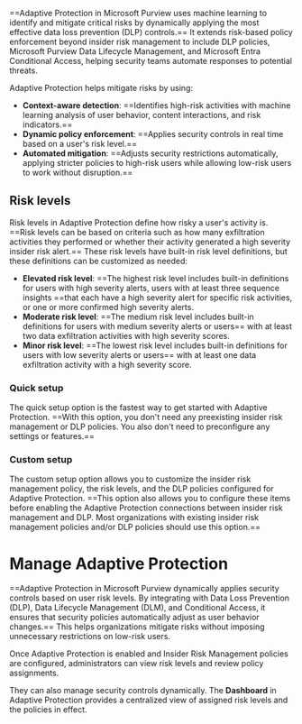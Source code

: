 ==Adaptive Protection in Microsoft Purview uses machine learning to identify and mitigate critical risks by dynamically applying the most effective data loss prevention (DLP) controls.== It extends risk-based policy enforcement beyond insider risk management to include DLP policies, Microsoft Purview Data Lifecycle Management, and Microsoft Entra Conditional Access, helping security teams automate responses to potential threats.

Adaptive Protection helps mitigate risks by using:

- **Context-aware detection**: ==Identifies high-risk activities with machine learning analysis of user behavior, content interactions, and risk indicators.==
- **Dynamic policy enforcement**: ==Applies security controls in real time based on a user's risk level.==
- **Automated mitigation**: ==Adjusts security restrictions automatically, applying stricter policies to high-risk users while allowing low-risk users to work without disruption.==
## Risk levels

Risk levels in Adaptive Protection define how risky a user's activity is. ==Risk levels can be based on criteria such as how many exfiltration activities they performed or whether their activity generated a high severity insider risk alert.== These risk levels have built-in risk level definitions, but these definitions can be customized as needed:

- **Elevated risk level**: ==The highest risk level includes built-in definitions for users with high severity alerts, users with at least three sequence insights ==that each have a high severity alert for specific risk activities, or one or more confirmed high severity alerts.
- **Moderate risk level**: ==The medium risk level includes built-in definitions for users with medium severity alerts or users== with at least two data exfiltration activities with high severity scores.
- **Minor risk level**: ==The lowest risk level includes built-in definitions for users with low severity alerts or users== with at least one data exfiltration activity with a high severity score.


### Quick setup

The quick setup option is the fastest way to get started with Adaptive Protection. ==With this option, you don't need any preexisting insider risk management or DLP policies. You also don't need to preconfigure any settings or features.==

### Custom setup

The custom setup option allows you to customize the insider risk management policy, the risk levels, and the DLP policies configured for Adaptive Protection. ==This option also allows you to configure these items before enabling the Adaptive Protection connections between insider risk management and DLP. Most organizations with existing insider risk management policies and/or DLP policies should use this option.==

# Manage Adaptive Protection

==Adaptive Protection in Microsoft Purview dynamically applies security controls based on user risk levels. By integrating with Data Loss Prevention (DLP), Data Lifecycle Management (DLM), and Conditional Access, it ensures that security policies automatically adjust as user behavior changes.== This helps organizations mitigate risks without imposing unnecessary restrictions on low-risk users.

Once Adaptive Protection is enabled and Insider Risk Management policies are configured, administrators can view risk levels and review policy assignments.

They can also manage security controls dynamically. The **Dashboard** in Adaptive Protection provides a centralized view of assigned risk levels and the policies in effect.


